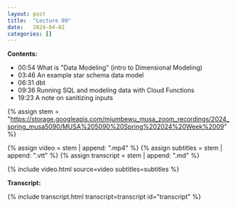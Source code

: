 ```yaml
---
layout: post
title:  "Lecture 09"
date:   2024-04-02
categories: []
---
```


**Contents:**
- 00:54 What is "Data Modeling" (intro to Dimensional Modeling)
- 03:46 An example star schema data model  
- 06:31 dbt
- 09:36 Running SQL and modeling data with Cloud Functions
- 19:23 A note on sanitizing inputs

<!--more-->

{% assign stem = "https://storage.googleapis.com/mjumbewu_musa_zoom_recordings/2024_spring_musa5090/MUSA%205090%20Spring%202024%20Week%2009" %}

{% assign video = stem | append: ".mp4" %}
{% assign subtitles = stem | append: ".vtt" %}
{% assign transcript = stem | append: ".md" %}

{% include video.html source=video subtitles=subtitles %}

**Transcript:**

{% include transcript.html transcript=transcript id="transcript" %}
